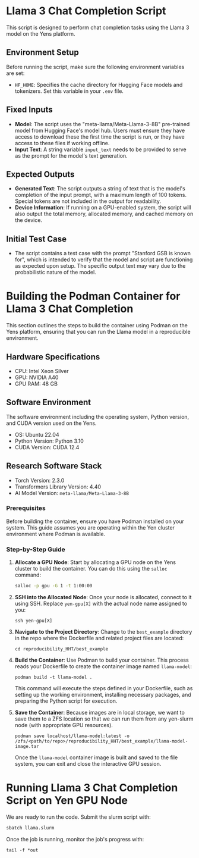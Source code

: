 # Llama 3 Chat Completion Script

This script is designed to perform chat completion tasks using the Llama 3 model on the Yens platform.

## Environment Setup

Before running the script, make sure the following environment variables are set:

- `HF_HOME`: Specifies the cache directory for Hugging Face models and tokenizers. Set this variable in your `.env` file.

## Fixed Inputs

- **Model**: The script uses the "meta-llama/Meta-Llama-3-8B" pre-trained model from Hugging Face's model hub. Users must ensure they have access to download these the first time the script is run, or they have access to these files if working offline.
- **Input Text**: A string variable `input_text` needs to be provided to serve as the prompt for the model's text generation.

## Expected Outputs

- **Generated Text**: The script outputs a string of text that is the model's completion of the input prompt, with a maximum length of 100 tokens. Special tokens are not included in the output for readability.
- **Device Information**: If running on a GPU-enabled system, the script will also output the total memory, allocated memory, and cached memory on the device.

## Initial Test Case
- The script contains a test case with the prompt "Stanford GSB is known for", which is intended to verify that the model and script are functioning as expected upon setup. The specific output text may vary due to the probabilistic nature of the model.

# Building the Podman Container for Llama 3 Chat Completion
This section outlines the steps to build the container using Podman on the Yens platform, ensuring that you can run the Llama model in a reproducible environment.

## Hardware Specifications
- CPU: Intel Xeon Silver
- GPU: NVIDIA A40
- GPU RAM: 48 GB

## Software Environment

The software environment including the operating system, Python version, and CUDA version used on the Yens.
- OS: Ubuntu 22.04
- Python Version: Python 3.10
- CUDA Version: CUDA 12.4

## Research Software Stack
- Torch Version: 2.3.0
- Transformers Library Version: 4.40
- AI Model Version: `meta-llama/Meta-Llama-3-8B`

### Prerequisites

Before building the container, ensure you have Podman installed on your system. This guide assumes you are operating within the Yen cluster environment where Podman is available.

### Step-by-Step Guide
1. **Allocate a GPU Node**:
   Start by allocating a GPU node on the Yens cluster to build the container. You can do this using the `salloc` command:
   ```bash
   salloc -p gpu -G 1 -t 1:00:00
   ```

2. **SSH into the Allocated Node**:
    Once your node is allocated, connect to it using SSH. Replace `yen-gpu[X]` with the actual node name assigned to you:
    ```
    ssh yen-gpu[X]
    ```

3. **Navigate to the Project Directory**:
    Change to the `best_example` directory in the repo where the Dockerfile and related project files are located:
    ```
    cd reproducibility_HHT/best_example
    ```

4. **Build the Container**:
    Use Podman to build your container. This process reads your Dockerfile to create the container image named `llama-model`:

    ```
    podman build -t llama-model .
    ```
    This command will execute the steps defined in your Dockerfile, such as setting up the working environment, installing necessary packages, and preparing the Python script for execution.

5. **Save the Container**:
    Because images are in local storage, we want to save them to a ZFS location so that we can run them from any yen-slurm node (with appropriate GPU resources).

    ```
    podman save localhost/llama-model:latest -o /zfs/<path/to/repo>/reproducibility_HHT/best_example/llama-model-image.tar
    ```

    Once the `llama-model` container image is built and saved to the file system, you can exit and close the interactive GPU session.

# Running Llama 3 Chat Completion Script on Yen GPU Node

We are ready to run the code. Submit the slurm script with:

```bash
sbatch llama.slurm
```

Once the job is running, monitor the job's progress with:

```
tail -f *out
```
